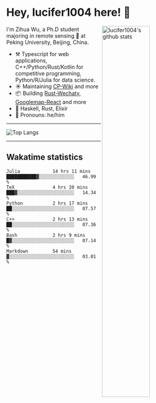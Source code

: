 # Hey, lucifer1004 here! :wave:

<img width="50%" align="right" alt="lucifer1004's github stats" src="https://github-readme-stats.vercel.app/api?username=lucifer1004&show_icons=true">

I'm Zihua Wu, a Ph.D student majoring in remote sensing :satellite: at Peking University, Beijing, China.

- :hammer_and_pick: Typescript for web applications, C++/Python/Rust/Kotlin for competitive programming, Python/R/Julia for data science.
- :sunny: Maintaining [CP-Wiki](https://cp-wiki.vercel.app) and more 
- :package: Building [Rust-Wechaty](https://github.com/wechaty/rust-wechaty), [Googlemap-React](https://github.com/googlemap-react/googlemap-react) and more
- :seedling: Haskell, Rust, Elixir
- :man: Pronouns: he/him

---

![Top Langs](https://github-readme-stats.vercel.app/api/top-langs/?username=lucifer1004&layout=compact)

---

## Wakatime statistics

<!--START_SECTION:waka-->

```text
Julia            14 hrs 11 mins  ███████████▓░░░░░░░░░░░░░   46.99 %
TeX              4 hrs 20 mins   ███▓░░░░░░░░░░░░░░░░░░░░░   14.34 %
Python           2 hrs 17 mins   ██░░░░░░░░░░░░░░░░░░░░░░░   07.57 %
C++              2 hrs 13 mins   ██░░░░░░░░░░░░░░░░░░░░░░░   07.36 %
Bash             2 hrs 9 mins    █▓░░░░░░░░░░░░░░░░░░░░░░░   07.14 %
Markdown         54 mins         ▓░░░░░░░░░░░░░░░░░░░░░░░░   03.01 %
```

<!--END_SECTION:waka-->
